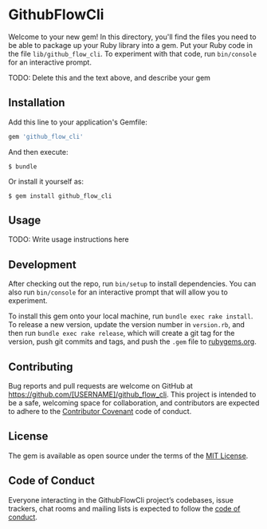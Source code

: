 # GithubFlowCli

Welcome to your new gem! In this directory, you'll find the files you need to be able to package up your Ruby library into a gem. Put your Ruby code in the file `lib/github_flow_cli`. To experiment with that code, run `bin/console` for an interactive prompt.

TODO: Delete this and the text above, and describe your gem

## Installation

Add this line to your application's Gemfile:

```ruby
gem 'github_flow_cli'
```

And then execute:

    $ bundle

Or install it yourself as:

    $ gem install github_flow_cli

## Usage

TODO: Write usage instructions here

## Development

After checking out the repo, run `bin/setup` to install dependencies. You can also run `bin/console` for an interactive prompt that will allow you to experiment.

To install this gem onto your local machine, run `bundle exec rake install`. To release a new version, update the version number in `version.rb`, and then run `bundle exec rake release`, which will create a git tag for the version, push git commits and tags, and push the `.gem` file to [rubygems.org](https://rubygems.org).

## Contributing

Bug reports and pull requests are welcome on GitHub at https://github.com/[USERNAME]/github_flow_cli. This project is intended to be a safe, welcoming space for collaboration, and contributors are expected to adhere to the [Contributor Covenant](http://contributor-covenant.org) code of conduct.

## License

The gem is available as open source under the terms of the [MIT License](https://opensource.org/licenses/MIT).

## Code of Conduct

Everyone interacting in the GithubFlowCli project’s codebases, issue trackers, chat rooms and mailing lists is expected to follow the [code of conduct](https://github.com/[USERNAME]/github_flow_cli/blob/master/CODE_OF_CONDUCT.md).
